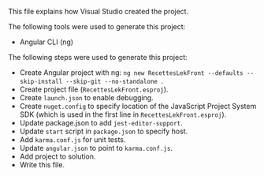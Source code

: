 This file explains how Visual Studio created the project.

The following tools were used to generate this project:
- Angular CLI (ng)

The following steps were used to generate this project:
- Create Angular project with ng: `ng new RecettesLekFront --defaults --skip-install --skip-git --no-standalone `.
- Create project file (`RecettesLekFront.esproj`).
- Create `launch.json` to enable debugging.
- Create `nuget.config` to specify location of the JavaScript Project System SDK (which is used in the first line in `RecettesLekFront.esproj`).
- Update package.json to add `jest-editor-support`.
- Update `start` script in `package.json` to specify host.
- Add `karma.conf.js` for unit tests.
- Update `angular.json` to point to `karma.conf.js`.
- Add project to solution.
- Write this file.
